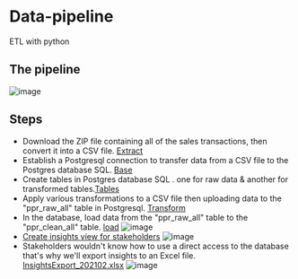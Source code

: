 # Data-pipeline
ETL with python 

## The pipeline
![image](https://user-images.githubusercontent.com/93515671/230722315-af3fca53-924c-436c-a62c-f2e29fc778bd.png)

## Steps
- Download the ZIP file containing all of the sales transactions, then convert it into a CSV file. [Extract](https://github.com/EbrahimTarek/Data-pipeline/blob/main/extract.py)
- Establish a Postgresql connection to transfer data from a CSV file to the Postgres database SQL. [Base](https://github.com/EbrahimTarek/Data-pipeline/blob/main/Base.py)
- Create tables in Postgres database SQL . one for raw data & another for transformed tables.[Tables](https://github.com/EbrahimTarek/Data-pipeline/blob/main/tables.py)
- Apply various transformations to a CSV file then uploading data to the "ppr_raw_all" table in Postgresql. [Transform](https://github.com/EbrahimTarek/Data-pipeline/blob/main/transform.py)
- In the database, load data from the "ppr_raw_all" table to the "ppr_clean_all" table. [load](https://github.com/EbrahimTarek/Data-pipeline/blob/main/load.py)
![image](https://user-images.githubusercontent.com/93515671/230723422-1f0cc279-1ba1-413e-855f-ea35a4c8a656.png)
- [Create insights view for stakeholders](https://github.com/EbrahimTarek/Data-pipeline/blob/main/create_insights_view.py)
![image](https://user-images.githubusercontent.com/93515671/230723445-8283a733-d4a6-4581-b09f-a51c7040b05b.png)
- Stakeholders wouldn't know how to use a direct access to the database that's why we'll export insights to an Excel file. [InsightsExport_202102.xlsx](https://github.com/EbrahimTarek/Data-pipeline/blob/main/insights_export.py)
![image](https://user-images.githubusercontent.com/93515671/230723649-a4727bf3-0a2c-4e99-ac9a-26401682cf0f.png)

